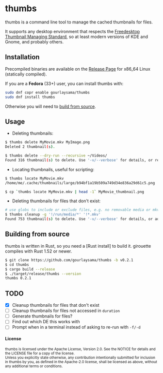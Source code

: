 # thumbs

thumbs is a command line tool to manage the cached thumbnails for files.

It supports any desktop environment that respects the
[Freedesktop Thumbnail Managing Standard][2], so at least modern versions of KDE
and Gnome, and probably others.

## Installation

Precompiled binaries are available on the [Release Page] for x86_64 Linux (statically compiled).

If you are a **Fedora** (33+) user, you can install thumbs with:

```sh
sudo dnf copr enable gourlaysama/thumbs
sudo dnf install thumbs
```

Otherwise you will need to [build from source](#building-from-source).

## Usage

- Deleting thumbnails:

```sh
$ thumbs delete MyMovie.mkv MyImage.png
Deleted 2 thumbnail(s).

$ thumbs delete --dry-run --recursive ~/Videos/
Found 316 thumbnail(s) to delete. Use '-v/--verbose' for details, or remove '-d/--dry-run' to delete them.

```

- Locating thumbnails, useful for scripting:

```sh
$ thumbs locate MyMovie.mkv
/home/me/.cache/thumbnails/large/b94bf1a19b509a749d34e836a29d61c5.png

$ cp `thumbs locate MyMovie.mkv | head -1` MyMovie_thumbnail.png

```

- Deleting thumbnails for files that don't exist:

 ```sh
# use globs to include or exclude files, e.g. no removable media or mkv files
$ thumbs cleanup -g '!/run/media/*' '!*.mkv'
Found 753 thumbnail(s) to delete. Use '-v/--verbose' for details, or add '-f/--force' to delete them.
 ```

## Building from source

thumbs is written in Rust, so you need a [Rust install] to build it. girouette compiles with
Rust 1.52 or newer.

```sh
$ git clone https://github.com/gourlaysama/thumbs -b v0.2.1
$ cd thumbs
$ cargo build --release
$ ./target/release/thumbs --version
thumbs 0.2.1
```

## TODO

- [x] Cleanup thumbnails for files that don't exist
- [ ] Cleanup thumbnails for files not accessed in `duration`
- [ ] Generate thumbnails for files?
- [ ] Find out which DE this works with
- [ ] Prompt when in a terminal instead of asking to re-run with `-f/-d`

#### License

<sub>
thumbs is licensed under the Apache License, Version 2.0. See the NOTICE for details
and the LICENSE file for a copy of the license.
</sub>

<br>

<sub>
Unless you explicitly state otherwise, any contribution intentionally submitted
for inclusion in thumbs by you, as defined in the Apache-2.0 license, shall be
licensed as above, without any additional terms or conditions.
</sub>

[Release Page]: https://github.com/gourlaysama/thumbs/releases/latest
[1]: https://www.rust-lang.org
[2]: https://specifications.freedesktop.org/thumbnail-spec/latest/
